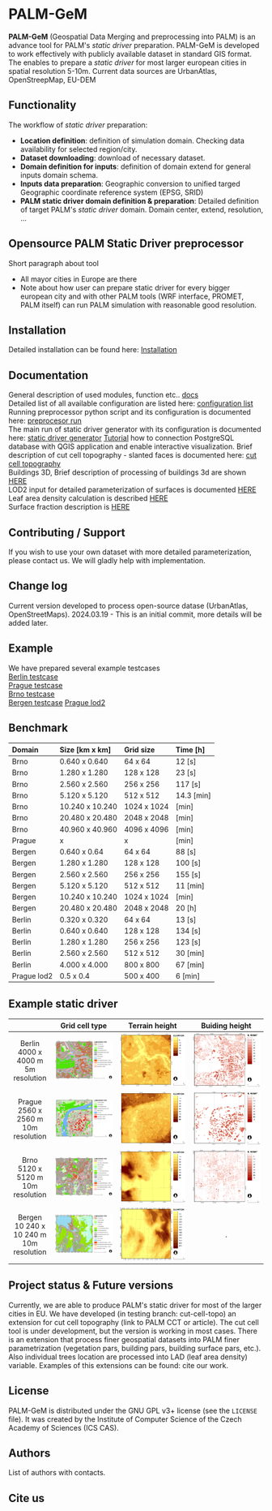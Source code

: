 PALM-GeM
=============================================================
**PALM-GeM** (Geospatial Data Merging and preprocessing into PALM) is an advance tool for PALM's *static driver* preparation. PALM-GeM is developed to work effectively with publicly available dataset in standard GIS format. The enables to prepare a *static driver* for most larger european cities in spatial resolution 5-10m. Current data sources are UrbanAtlas, OpenStreepMap, EU-DEM

## Functionality
The workflow of *static driver* preparation:
- **Location definition**: definition of simulation domain. Checking data availability for selected region/city. 
- **Dataset downloading**: download of necessary dataset.
- **Domain definition for inputs**: definition of domain extend for general inputs domain schema.
- **Inputs data preparation**: Geographic conversion to unified targed Geographic coordinate reference system (EPSG, SRID)
- **PALM static driver domain definition & preparation**: Detailed definition of target PALM's *static driver* domain. Domain center, extend, resolution, ...

## Opensource PALM Static Driver preprocessor
Short paragraph about tool
* All mayor cities in Europe are there
* Note about how user can prepare static driver for every bigger european city and with other PALM tools (WRF interface, PROMET, PALM itself) can run PALM simulation with reasonable good resolution.

## Installation
Detailed installation can be found here: [Installation](docs/install.md)

## Documentation
General description of used modules, function etc.. [docs](docs/general.md) \
Detailed list of all available configuration are listed here: [configuration list](docs/configuration_docs.md) \
Running preprocessor python script and its configuration is documented here: [preprocesor run](docs/run_preprocessor.md) \
The main run of static driver generator with its configuration is documented here: [static driver generator](docs/run_palm_static_driver.md)
[Tutorial](docs/visuallization.md) how to connection PostgreSQL database with QGIS application and enable interactive visualization.
Brief description of cut cell topography - slanted faces is documented here: [cut cell topography](docs/cut_cell_topo.md) \
Buildings 3D, Brief description of processing of buildings 3d are shown [HERE](docs/buildings_3d.md) \
LOD2 input for detailed parameterization of surfaces is documented [HERE](docs/lod2.md) \
Leaf area density calculation is described [HERE](docs/lad.md) \
Surface fraction description is [HERE](docs/surf_frac.md)

## Contributing / Support
If you wish to use your own dataset with more detailed parameterization, please contact us. We will gladly help with implementation.

## Change log
Current version developed to process open-source datase (UrbanAtlas, OpenStreetMaps).
2024.03.19 - This is an initial commit, more details will be added later.

## Example
We have prepared several example testcases \
[Berlin testcase](examples/berlin/README.md) \
[Prague testcase](examples/prague/README.md) \
[Brno testcase](examples/brno/README.md) \
[Bergen testcase](examples/bergen/README.md)
[Prague lod2](examples/prague_lod2/prague_lod2.md)

## Benchmark
| Domain | Size [km x km] | Grid size | Time [h] |
|:------------------|:---------------|:---------------|:----------|
| Brno | 0.640 x 0.640 | 64 x 64 | 12 [s] |
| Brno | 1.280 x 1.280 | 128 x 128 | 23 [s] |
| Brno | 2.560 x 2.560 | 256 x 256 | 117 [s] |
| Brno | 5.120 x 5.120 | 512 x 512 | 14.3 [min] |
| Brno | 10.240 x 10.240 | 1024 x 1024 |  [min] |
| Brno | 20.480 x 20.480 | 2048 x 2048 |  [min] |
| Brno | 40.960 x 40.960 | 4096 x 4096 |  [min] |
| Prague |  x  |  x  |  [min] |
| Bergen | 0.640 x 0.64 | 64 x 64 |  88 [s] |
| Bergen | 1.280 x 1.280 | 128 x 128 | 100  [s] |
| Bergen | 2.560 x 2.560 | 256 x 256 | 155 [s] |
| Bergen | 5.120 x 5.120 | 512 x 512 | 11 [min] |
| Bergen | 10.240 x 10.240 | 1024 x 1024 |  [min] |
| Bergen | 20.480 x 20.480 | 2048 x 2048 | 20 [h] |
| Berlin | 0.320 x 0.320 | 64 x 64 | 13 [s] |
| Berlin | 0.640 x 0.640 | 128 x 128 | 134 [s] |
| Berlin | 1.280 x 1.280 | 256 x 256 | 123 [s] |
| Berlin | 2.560 x 2.560 | 512 x 512 | 30 [min] |
| Berlin | 4.000 x 4.000 | 800 x 800 | 67 [min] |
| Prague lod2 | 0.5 x 0.4 | 500 x 400 | 6 [min] |

## Example static driver
|                                                       |                  Grid cell type                  |                 Terrain height                  |                 Buiding height                 |
|:-----------------------------------------------------:|:------------------------------------------------:|:-----------------------------------------------:|:----------------------------------------------:|
|     Berlin <br> 4000 x 4000 m <br> 5m resolution      |    ![Berlin](./docs/figures/FigXX_Berlin.png)    | ![Berlin](./docs/figures/FigXX_Berlin_DEM.png)  | ![Berlin](./docs/figures/FigXX_Berlin_BH.png)  |
|     Prague <br> 2560 x 2560 m <br> 10m resolution     |    ![Prague](./docs/figures/FigXX_Praha.png)     |  ![Prague](./docs/figures/FigXX_Praha_DEM.png)  |  ![Prague](./docs/figures/FigXX_Praha_BH.png)  |
|      Brno <br> 5120 x 5120 m <br> 10m resolution      |      ![Brno](./docs/figures/FigXX_Brno.png)      |   ![Brno](./docs/figures/FigXX_Brno_DEM.png)    |   ![Brno](./docs/figures/FigXX_Brno_BH.png)    |
|   Bergen <br> 10 240 x 10 240 m <br> 10m resolution   |    ![Bergen](./docs/figures/FigXX_Bergen.png)    | ![Bergen](./docs/figures/FigXX_Bergen_DEM.png)  |                       .                        |

## Project status & Future versions
Currently, we are able to produce PALM's static driver for most of the larger cities in EU. We have developed (in testing branch: cut-cell-topo) an extension for cut cell topography (link to PALM CCT or article). The cut cell tool is under development, but the version is working in most cases. There is an extension that process finer geospatial datasets into PALM finer parametrization (vegetation pars, building pars, building surface pars, etc.). Also individual trees location are processed into LAD (leaf area density) variable. Examples of this extensions can be found: cite our work.

## License
PALM-GeM is distributed under the GNU GPL v3+ license (see the `LICENSE` file).
It was created by the Institute of Computer Science of the Czech Academy of
Sciences (ICS CAS).

## Authors
List of authors with contacts.

## Cite us